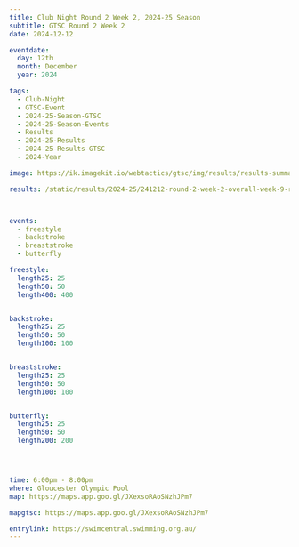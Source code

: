 ```yaml
---
title: Club Night Round 2 Week 2, 2024-25 Season
subtitle: GTSC Round 2 Week 2
date: 2024-12-12

eventdate:
  day: 12th
  month: December
  year: 2024

tags:
  - Club-Night
  - GTSC-Event
  - 2024-25-Season-GTSC
  - 2024-25-Season-Events
  - Results
  - 2024-25-Results
  - 2024-25-Results-GTSC
  - 2024-Year

image: https://ik.imagekit.io/webtactics/gtsc/img/results/results-summary-9.jpg

results: /static/results/2024-25/241212-round-2-week-2-overall-week-9-results.pdf



events:
  - freestyle
  - backstroke
  - breaststroke
  - butterfly

freestyle:
  length25: 25
  length50: 50
  length400: 400


backstroke:
  length25: 25
  length50: 50
  length100: 100


breaststroke:
  length25: 25
  length50: 50
  length100: 100


butterfly:
  length25: 25
  length50: 50
  length200: 200




time: 6:00pm - 8:00pm
where: Gloucester Olympic Pool
map: https://maps.app.goo.gl/JXexsoRAoSNzhJPm7

mapgtsc: https://maps.app.goo.gl/JXexsoRAoSNzhJPm7

entrylink: https://swimcentral.swimming.org.au/
---
```

